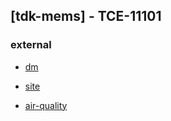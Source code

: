 ## [tdk-mems] - TCE-11101


### external
* [dm](https://www.cdiweb.com/datasheets/invensense/preliminary-ds-000361-v0.1-12-15-20-tce-11101.pdf)

* [site](https://www.tdk.com/en/featured_stories/entry_027.html)
* [air-quality](https://invensense.tdk.com/wp-content/uploads/2018/10/Gas-and-Environmental-Sensing-in-Commercial-and-Consumer-Applications-Sreeni-Rao.pdf)